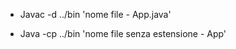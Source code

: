 <!-- Comando da terminale per creare la compilazione da .java a .class -->

- Javac -d ../bin 'nome file - App.java'

<!-- Comando per avviare il file .class -->

- Java -cp ../bin 'nome file senza estensione - App'
